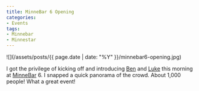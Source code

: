```yaml
---
title: MinneBar 6 Opening
categories:
- Events
tags:
- Minnebar
- Minnestar
---
```


![](/assets/posts/{{ page.date | date: "%Y" }}/minnebar6-opening.jpg)
  



I got the privilege of kicking off and introducing [Ben](http://alttext.com/) and [Luke](http://luke.francl.org/) this morning at [MinneBar](http://minnestar.org/minnebar/) 6. I snapped a quick panorama of the crowd. About 1,000 people!
What a great event!
